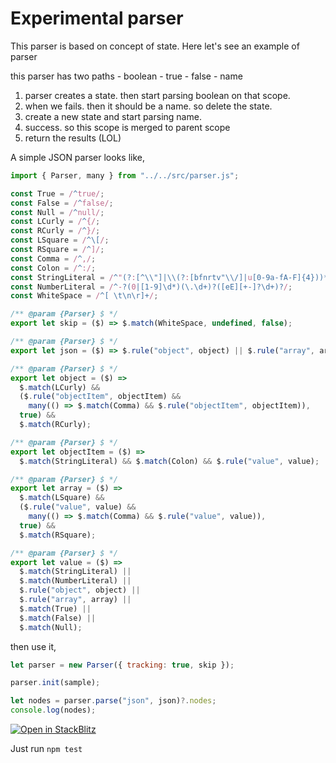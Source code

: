 # Experimental parser

This parser is based on concept of state. Here let's see an example of parser

this parser has two paths - boolean - true - false - name

1. parser creates a state. then start parsing boolean on that scope.
2. when we fails. then it should be a name. so delete the state.
3. create a new state and start parsing name.
4. success. so this scope is merged to parent scope
5. return the results (LOL)

A simple JSON parser looks like,

```js
import { Parser, many } from "../../src/parser.js";

const True = /^true/;
const False = /^false/;
const Null = /^null/;
const LCurly = /^{/;
const RCurly = /^}/;
const LSquare = /^\[/;
const RSquare = /^]/;
const Comma = /^,/;
const Colon = /^:/;
const StringLiteral = /^"(?:[^\\"]|\\(?:[bfnrtv"\\/]|u[0-9a-fA-F]{4}))*"/;
const NumberLiteral = /^-?(0|[1-9]\d*)(\.\d+)?([eE][+-]?\d+)?/;
const WhiteSpace = /^[ \t\n\r]+/;

/** @param {Parser} $ */
export let skip = ($) => $.match(WhiteSpace, undefined, false);

/** @param {Parser} $ */
export let json = ($) => $.rule("object", object) || $.rule("array", array);

/** @param {Parser} $ */
export let object = ($) =>
  $.match(LCurly) &&
  ($.rule("objectItem", objectItem) &&
    many(() => $.match(Comma) && $.rule("objectItem", objectItem)),
  true) &&
  $.match(RCurly);

/** @param {Parser} $ */
export let objectItem = ($) =>
  $.match(StringLiteral) && $.match(Colon) && $.rule("value", value);

/** @param {Parser} $ */
export let array = ($) =>
  $.match(LSquare) &&
  ($.rule("value", value) &&
    many(() => $.match(Comma) && $.rule("value", value)),
  true) &&
  $.match(RSquare);

/** @param {Parser} $ */
export let value = ($) =>
  $.match(StringLiteral) ||
  $.match(NumberLiteral) ||
  $.rule("object", object) ||
  $.rule("array", array) ||
  $.match(True) ||
  $.match(False) ||
  $.match(Null);
```

then use it,

```js
let parser = new Parser({ tracking: true, skip });

parser.init(sample);

let nodes = parser.parse("json", json)?.nodes;
console.log(nodes);
```

[![Open in StackBlitz](https://developer.stackblitz.com/img/open_in_stackblitz.svg)](https://stackblitz.com/~/github/ksenginew/parser)

Just run `npm test`
